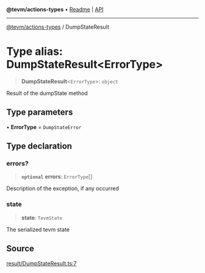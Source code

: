 **@tevm/actions-types** • [Readme](../README.md) \| [API](../globals.md)

***

[@tevm/actions-types](../README.md) / DumpStateResult

# Type alias: DumpStateResult\<ErrorType\>

> **DumpStateResult**\<`ErrorType`\>: `object`

Result of the dumpState method

## Type parameters

• **ErrorType** = `DumpStateError`

## Type declaration

### errors?

> **`optional`** **errors**: `ErrorType`[]

Description of the exception, if any occurred

### state

> **state**: `TevmState`

The serialized tevm state

## Source

[result/DumpStateResult.ts:7](https://github.com/evmts/tevm-monorepo/blob/main/packages/actions-types/src/result/DumpStateResult.ts#L7)
